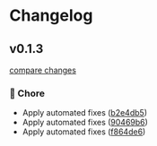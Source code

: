 # Changelog


## v0.1.3

[compare changes](https://github.com/Brand-Boosting-GmbH/workerd-ftp/compare/0.1.0...v0.1.3)

### 🏡 Chore

- Apply automated fixes ([b2e4db5](https://github.com/Brand-Boosting-GmbH/workerd-ftp/commit/b2e4db5))
- Apply automated fixes ([90469b6](https://github.com/Brand-Boosting-GmbH/workerd-ftp/commit/90469b6))
- Apply automated fixes ([f864de6](https://github.com/Brand-Boosting-GmbH/workerd-ftp/commit/f864de6))

